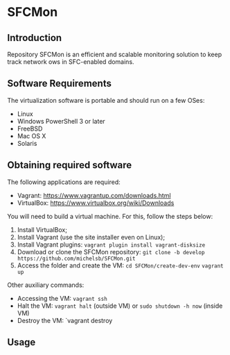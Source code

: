 # SFCMon

## Introduction

Repository SFCMon is an efficient and scalable monitoring solution to keep track network  ows in SFC-enabled domains.

## Software Requirements

The virtualization software is portable and should run on a few OSes:

  * Linux
  * Windows PowerShell 3 or later
  * FreeBSD
  * Mac OS X
  * Solaris

## Obtaining required software

The following applications are required:

  * Vagrant: https://www.vagrantup.com/downloads.html
  * VirtualBox: https://www.virtualbox.org/wiki/Downloads

You will need to build a virtual machine. For this, follow the steps below:

 1. Install VirtualBox;
 2. Install Vagrant (use the site installer even on Linux);
 3. Install Vagrant plugins:
    `vagrant plugin install vagrant-disksize`
 4. Download or clone the SFCMon repository: 
    `git clone -b develop https://github.com/michelsb/SFCMon.git`
 5. Access the folder and create the VM:
    `cd SFCMon/create-dev-env`
    `vagrant up`
 
Other auxiliary commands:

- Accessing the VM: `vagrant ssh`
- Halt the VM: `vagrant halt` (outside VM) or `sudo shutdown -h now` (inside VM)
- Destroy the VM: `vagrant destroy

## Usage

